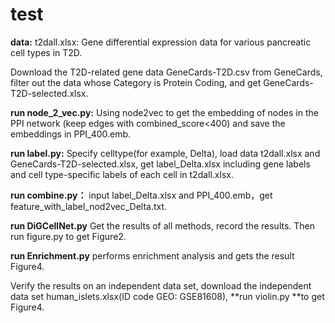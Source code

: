 # test
**data:**
t2dall.xlsx: Gene differential expression data for various pancreatic cell types in T2D.

Download the T2D-related gene data GeneCards-T2D.csv from GeneCards, filter out the data whose Category is Protein Coding, and get GeneCards-T2D-selected.xlsx.


**run node_2_vec.py:**
Using node2vec to get the embedding of nodes in the PPI network (keep edges with combined_score<400) and save the embeddings in PPI_400.emb.

**run label.py:**
Specify celltype(for example, Delta), load data t2dall.xlsx and GeneCards-T2D-selected.xlsx, get label_Delta.xlsx including gene labels and cell type-specific labels of each cell in t2dall.xlsx.

**run combine.py：**
input label_Delta.xlsx and PPI_400.emb，get feature_with_label_nod2vec_Delta.txt.

**run DiGCellNet.py**
Get the results of all methods, record the results. Then run figure.py to get Figure2.

**run Enrichment.py** performs enrichment analysis and gets the result Figure4.

Verify the results on an independent data set, download the independent data set human_islets.xlsx(ID code GEO: GSE81608), **run violin.py **to get Figure4.
